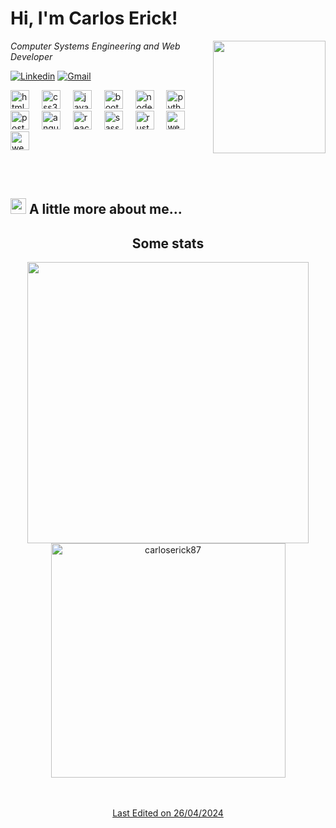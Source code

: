 # Hi, I'm Carlos Erick!



<img align='right' src="https://media.giphy.com/media/v1.Y2lkPTc5MGI3NjExdWx5NnU0MTYzZnMwcmtzYmtmaDdhOTNob2RlNXY1a3VvdnBuaHJ6YiZlcD12MV9pbnRlcm5hbF9naWZfYnlfaWQmY3Q9cw/5eLDrEaRGHegx2FeF2/giphy.gif"    width="180" height="180">
<p><em>Computer Systems Engineering and Web Developer</em></p>

[![Linkedin](https://img.shields.io/badge/-Carlos_Erick-blue?style=flat&logo=Linkedin&logoColor=white)](https://www.linkedin.com/in/carlos-erick-trujillo-mandujano-532003257)
[![Gmail](https://img.shields.io/badge/Gmail-D14836?style=for-the-badge&logo=gmail&logoColor=white)](mailto:ing.carloserick87@gmail.com)


<div align="left">
  <img src="https://cdn.jsdelivr.net/gh/devicons/devicon/icons/html5/html5-original.svg" height="30" alt="html5 logo"  />
  <img width="12" />
  <img src="https://cdn.jsdelivr.net/gh/devicons/devicon/icons/css3/css3-original.svg" height="30" alt="css3 logo"  />
  <img width="12" />
  <img src="https://cdn.jsdelivr.net/gh/devicons/devicon/icons/javascript/javascript-original.svg" height="30" alt="javascript logo"  />
  <img width="12" />
  <img  src="https://cdn.jsdelivr.net/gh/devicons/devicon@latest/icons/bootstrap/bootstrap-original.svg" height="30" alt="bootstrap logo"  />
  <img width="12" />
  <img src="https://icongr.am/devicon/nodejs-original.svg?size=128&color=currentColor" height="30" alt="nodejs logo"  />
  <img width="12" />
  <img src="https://cdn.jsdelivr.net/gh/devicons/devicon/icons/python/python-original.svg" height="30" alt="python logo"  />
  <img width="12" />
  <img src="https://cdn.jsdelivr.net/gh/devicons/devicon/icons/postgresql/postgresql-original.svg" height="30" alt="postgresql logo"  />
  <img width="12" />
  <img src="https://cdn.jsdelivr.net/gh/devicons/devicon/icons/angularjs/angularjs-original.svg" height="30" alt="angularjs logo"  />
  <img width="12" />
  <img src="https://cdn.jsdelivr.net/gh/devicons/devicon/icons/react/react-original.svg" height="30" alt="react logo"  />
  <img width="12" />
  <img src="https://cdn.jsdelivr.net/gh/devicons/devicon/icons/sass/sass-original.svg" height="30" alt="sass logo"  />
  <img width="12">
  <img src="https://devicon-website.vercel.app/api/rust/plain.svg?color=%23FFFFFF" height="30" alt="rust logo"  />
   <img width="12">
  <img src="https://icongr.am/devicon/webpack-original.svg?size=128&color=currentColor" height="30" alt="webpack logo"  />
  <img width="12">
  <img src="https://cdn.jsdelivr.net/gh/devicons/devicon@latest/icons/java/java-original.svg" height="30" alt="webpack logo"  />
          
</div>

<br><br>
## <img src="https://media2.giphy.com/media/QssGEmpkyEOhBCb7e1/giphy.gif?cid=ecf05e47a0n3gi1bfqntqmob8g9aid1oyj2wr3ds3mg700bl&rid=giphy.gif" width ="25"> A little more about me...


<h2 align="center">Some stats</h2>
  <div align="center">

  <a href="https://github.com/carloserick87/">
  <img src="https://github-readme-stats.vercel.app/api?username=carloserick87&show_icons=true&theme=github_dark" width="450"/>
  <img src="https://github-readme-stats.vercel.app/api/top-langs/?username=carloserick87&layout=compact&show_icons=true&theme=github_dark" width="375"  alt="carloserick87"/>

  <br><br>
   Last Edited on 26/04/2024

